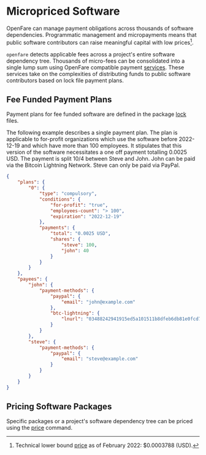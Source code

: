 # Micropriced Software

OpenFare can manage payment obligations across thousands of software dependencies. Programmatic management and micropayments means that public software contributors can raise meaningful capital with low prices[^1].

`openfare` detects applicable fees across a project's entire software dependency tree. Thousands of micro-fees can be consolidated into a single lump sum using OpenFare compatible payment [services](../concepts/services.md). These services take on the complexities of distributing funds to public software contributors based on lock file payment plans.

## Fee Funded Payment Plans

Payment plans for fee funded software are defined in the package [lock](../concepts/lock.md) files.

The following example describes a single payment plan. The plan is applicable to for-profit organizations which use the software before 2022-12-19 and which have more than 100 employees. It stipulates that this version of the software necessitates a one off payment totalling 0.0025 USD. The payment is split 10/4 between Steve and John. John can be paid via the Bitcoin Lightning Network. Steve can only be paid via PayPal.

```json
{
    "plans": {
        "0": {
            "type": "compulsory",
            "conditions": {
                "for-profit": "true",
                "employees-count": "> 100",
                "expiration": "2022-12-19"
            },
            "payments": {
                "total": "0.0025 USD",
                "shares": {
                    "steve": 100,
                    "john": 40
                }
            }
        }
    },
    "payees": {
        "john": {
            "payment-methods": {
                "paypal": {
                    "email": "john@example.com"
                },
                "btc-lightning": {
                    "lnurl": "03488242941915ed5a101511b8dfeb6db81e0fcd7546f6a55ef4dedf590a7d7dd5"
                }
            }
        },
        "steve": {
            "payment-methods": {
                "paypal": {
                    "email": "steve@example.com"
                }
            }
        }
    }
}
```

## Pricing Software Packages

Specific packages or a project's software dependency tree can be priced using the [price](../cli/price.md) command.

[^1]: Technical lower bound [price](../cli/price.md) as of February 2022: $0.0003788 (USD).
